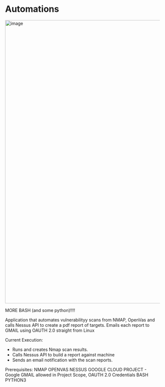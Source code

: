 # Automations


<img width="918" alt="image" src="https://github.com/user-attachments/assets/b69d5b67-c504-4e04-92d9-0693b015f15d">


MORE BASH (and some python)!!!!

Application that automates vulnerabilityy scans from NMAP, OpenVas and calls Nessus API to create a pdf report of targets.
Emails each report to GMAIL using OAUTH 2.0 straight from Linux



Current Execution:

- Runs and creates Nmap scan results.
- Calls Nessus API to build a report against machine
- Sends an email notification with the scan reports.

Prerequisites:
NMAP
OPENVAS
NESSUS
GOOGLE CLOUD PROJECT - Google GMAIL allowed in Project Scope, OAUTH 2.0 Credentials
BASH
PYTHON3

